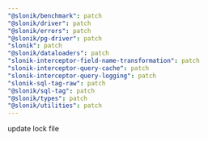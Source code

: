 ```yaml
---
"@slonik/benchmark": patch
"@slonik/driver": patch
"@slonik/errors": patch
"@slonik/pg-driver": patch
"slonik": patch
"@slonik/dataloaders": patch
"slonik-interceptor-field-name-transformation": patch
"slonik-interceptor-query-cache": patch
"slonik-interceptor-query-logging": patch
"slonik-sql-tag-raw": patch
"@slonik/sql-tag": patch
"@slonik/types": patch
"@slonik/utilities": patch
---
```


update lock file
